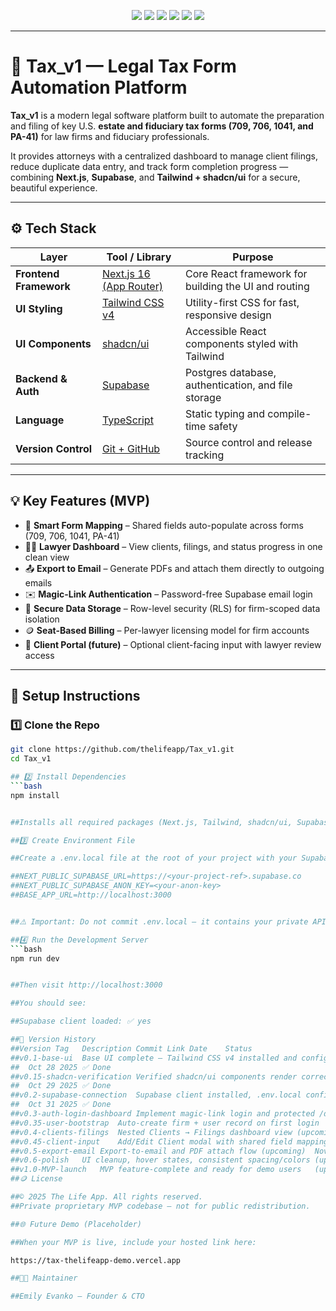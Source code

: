 <p align="center">
  <img src="https://img.shields.io/badge/Framework-Next.js_16-black?logo=nextdotjs&logoColor=white" />
  <img src="https://img.shields.io/badge/Styling-TailwindCSS_4-blue?logo=tailwindcss&logoColor=white" />
  <img src="https://img.shields.io/badge/UI-shadcn%2Fui-purple" />
  <img src="https://img.shields.io/badge/Backend-Supabase-green?logo=supabase&logoColor=white" />
  <img src="https://img.shields.io/badge/Language-TypeScript-blue?logo=typescript&logoColor=white" />
  <img src="https://img.shields.io/badge/License-Private-red" />
</p>

---

# 🧾 Tax_v1 — Legal Tax Form Automation Platform

**Tax_v1** is a modern legal software platform built to automate the preparation and filing of key U.S. **estate and fiduciary tax forms (709, 706, 1041, and PA-41)** for law firms and fiduciary professionals.

It provides attorneys with a centralized dashboard to manage client filings, reduce duplicate data entry, and track form completion progress — combining **Next.js**, **Supabase**, and **Tailwind + shadcn/ui** for a secure, beautiful experience.

---

## ⚙️ Tech Stack

| Layer | Tool / Library | Purpose |
|-------|----------------|----------|
| **Frontend Framework** | [Next.js 16 (App Router)](https://nextjs.org/) | Core React framework for building the UI and routing |
| **UI Styling** | [Tailwind CSS v4](https://tailwindcss.com/) | Utility-first CSS for fast, responsive design |
| **UI Components** | [shadcn/ui](https://ui.shadcn.com/) | Accessible React components styled with Tailwind |
| **Backend & Auth** | [Supabase](https://supabase.com/) | Postgres database, authentication, and file storage |
| **Language** | [TypeScript](https://www.typescriptlang.org/) | Static typing and compile-time safety |
| **Version Control** | [Git + GitHub](https://github.com/) | Source control and release tracking |

---

## 💡 Key Features (MVP)

- 🧠 **Smart Form Mapping** – Shared fields auto-populate across forms (709, 706, 1041, PA-41)
- 👩‍💼 **Lawyer Dashboard** – View clients, filings, and status progress in one clean view
- 📤 **Export to Email** – Generate PDFs and attach them directly to outgoing emails
- ✉️ **Magic-Link Authentication** – Password-free Supabase email login
- 💾 **Secure Data Storage** – Row-level security (RLS) for firm-scoped data isolation
- 🪙 **Seat-Based Billing** – Per-lawyer licensing model for firm accounts
- 🧱 **Client Portal (future)** – Optional client-facing input with lawyer review access

---

## 🚀 Setup Instructions

### 1️⃣ Clone the Repo
```bash
git clone https://github.com/thelifeapp/Tax_v1.git
cd Tax_v1

## 2️⃣ Install Dependencies
```bash
npm install


##Installs all required packages (Next.js, Tailwind, shadcn/ui, Supabase SDK, etc.).

##3️⃣ Create Environment File

##Create a .env.local file at the root of your project with your Supabase credentials:

##NEXT_PUBLIC_SUPABASE_URL=https://<your-project-ref>.supabase.co
##NEXT_PUBLIC_SUPABASE_ANON_KEY=<your-anon-key>
##BASE_APP_URL=http://localhost:3000


##⚠️ Important: Do not commit .env.local — it contains your private API keys.

##4️⃣ Run the Development Server
```bash
npm run dev


##Then visit http://localhost:3000

##You should see:

##Supabase client loaded: ✅ yes

##🧭 Version History
##Version Tag	Description	Commit Link	Date	Status
##v0.1-base-ui	Base UI complete – Tailwind CSS v4 installed and configured	91e705b
##	Oct 28 2025	✅ Done
##v0.15-shadcn-verification	Verified shadcn/ui components render correctly (Button, Badge, Input)	6f424ed
##	Oct 29 2025	✅ Done
##v0.2-supabase-connection	Supabase client installed, .env.local configured, and connection verified	1e13036
##	Oct 31 2025	✅ Done
##v0.3-auth-login-dashboard	Implement magic-link login and protected /dashboard route	(upcoming)	Nov 1 2025	🟡 In ##progress
##v0.35-user-bootstrap	Auto-create firm + user record on first login	(upcoming)	Nov 2 2025	🔜 Planned
##v0.4-clients-filings	Nested Clients → Filings dashboard view	(upcoming)	Nov 4 2025	🔜 Planned
##v0.45-client-input	Add/Edit Client modal with shared field mapping	(upcoming)	Nov 5 2025	🔜 Planned
##v0.5-export-email	Export-to-email and PDF attach flow	(upcoming)	Nov 6 2025	🔜 Planned
##v0.6-polish	UI cleanup, hover states, consistent spacing/colors	(upcoming)	Nov 8 2025	🔜 Planned
##v1.0-MVP-launch	MVP feature-complete and ready for demo users	(upcoming)	Nov 9 2025	🎯 Target
##🪙 License

##© 2025 The Life App. All rights reserved.
##Private proprietary MVP codebase – not for public redistribution.

##🌐 Future Demo (Placeholder)

##When your MVP is live, include your hosted link here:

https://tax-thelifeapp-demo.vercel.app

##👩‍💻 Maintainer

##Emily Evanko – Founder & CTO
